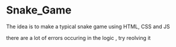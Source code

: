 # Snake_Game

The idea is to make a typical snake game using HTML, CSS and JS

there are a lot of errors occuring in the logic , try reolving it 

